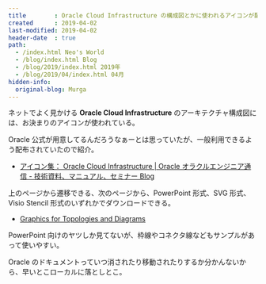 ```yaml
---
title        : Oracle Cloud Infrastructure の構成図とかに使われるアイコンが配布されていた
created      : 2019-04-02
last-modified: 2019-04-02
header-date  : true
path:
  - /index.html Neo's World
  - /blog/index.html Blog
  - /blog/2019/index.html 2019年
  - /blog/2019/04/index.html 04月
hidden-info:
  original-blog: Murga
---
```


ネットでよく見かける **Oracle Cloud Infrastructure** のアーキテクチャ構成図には、お決まりのアイコンが使われている。

Oracle 公式が用意してるんだろうなぁーとは思っていたが、一般利用できるよう配布されていたので紹介。

- [アイコン集： Oracle Cloud Infrastructure | Oracle オラクルエンジニア通信 - 技術資料、マニュアル、セミナー Blog](https://blogs.oracle.com/oracle4engineer/column_oci_graphics)

上のページから遷移できる、次のページから、PowerPoint 形式、SVG 形式、Visio Stencil 形式のいずれかでダウンロードできる。

- [Graphics for Topologies and Diagrams](https://docs.us-phoenix-1.oraclecloud.com/Content/General/Reference/graphicsfordiagrams.htm)

PowerPoint 向けのヤツしか見てないが、枠線やコネクタ線などもサンプルがあって使いやすい。

Oracle のドキュメントっていつ消されたり移動されたりするか分かんないから、早いとこローカルに落としとこ。
